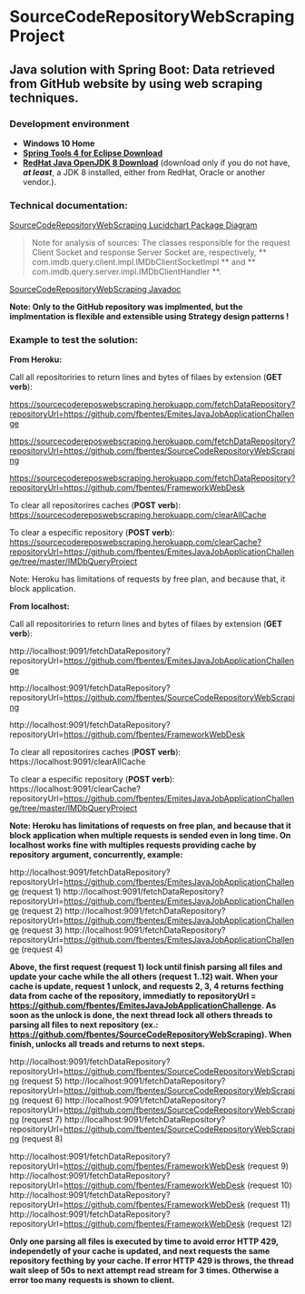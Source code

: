 # SourceCodeRepositoryWebScraping Project
## Java solution with Spring Boot: Data retrieved from GitHub website by using web scraping techniques.
### Development environment 

- **Windows 10 Home**
- [**Spring Tools 4 for Eclipse Download**](https://download.springsource.com/release/STS4/4.8.0.RELEASE/dist/e4.17/spring-tool-suite-4-4.8.0.RELEASE-e4.17.0-win32.win32.x86_64.self-extracting.jar)
- [**RedHat Java OpenJDK 8 Download**](https://developers.redhat.com/download-manager/file/java-1.8.0-openjdk-1.8.0.265-3.b01.redhat.windows.x86_64.msi) (download only if you do not have, **_at least_**, a JDK 8 installed, either from RedHat, Oracle or another vendor.).

### Technical documentation:

[SourceCodeRepositoryWebScraping Lucidchart Package Diagram](https://app.lucidchart.com/lucidchart/51efb0ec-ce7f-4f24-bda9-2799064d1543/view?page=0_0#?folder_id=home&browser=icon)

> Note for analysis of sources:
> The classes responsible for the request Client Socket and response Server Socket are, respectively, ** com.imdb.query.client.impl.IMDbClientSocketImpl ** and ** com.imdb.query.server.impl.IMDbClientHandler **.

[SourceCodeRepositoryWebScraping Javadoc](https://github.com/fbentes/SourceCodeRepositoryWebScraping/tree/main/doc/com/sourcecoderepositorywebscraping)

**Note: Only to the GitHub repository was implmented, but the implmentation is flexible and extensible using Strategy design patterns !**

### Example to test the solution:

**From Heroku:**

Call all repositoriries to return lines and bytes of filaes by extension (**GET verb**):

https://sourcecodereposwebscraping.herokuapp.com/fetchDataRepository?repositoryUrl=https://github.com/fbentes/EmitesJavaJobApplicationChallenge

https://sourcecodereposwebscraping.herokuapp.com/fetchDataRepository?repositoryUrl=https://github.com/fbentes/SourceCodeRepositoryWebScraping

https://sourcecodereposwebscraping.herokuapp.com/fetchDataRepository?repositoryUrl=https://github.com/fbentes/FrameworkWebDesk

To clear all repositorires caches (**POST verb**):
https://sourcecodereposwebscraping.herokuapp.com/clearAllCache

To clear a especific repository (**POST verb**):
https://sourcecodereposwebscraping.herokuapp.com/clearCache?repositoryUrl=https://github.com/fbentes/EmitesJavaJobApplicationChallenge/tree/master/IMDbQueryProject

Note: Heroku has limitations of requests by free plan, and because that, it block application. 

**From localhost:**

Call all repositoriries to return lines and bytes of filaes by extension (**GET verb**):

http://localhost:9091/fetchDataRepository?repositoryUrl=https://github.com/fbentes/EmitesJavaJobApplicationChallenge

http://localhost:9091/fetchDataRepository?repositoryUrl=https://github.com/fbentes/SourceCodeRepositoryWebScraping

http://localhost:9091/fetchDataRepository?repositoryUrl=https://github.com/fbentes/FrameworkWebDesk

To clear all repositorires caches (**POST verb**):
https://localhost:9091/clearAllCache

To clear a especific repository (**POST verb**):
https://localhost:9091/clearCache?repositoryUrl=https://github.com/fbentes/EmitesJavaJobApplicationChallenge/tree/master/IMDbQueryProject

**Note: Heroku has limitations of requests on free plan, and because that it block application when multiple requests is sended even in long time. On localhost works fine with multiples requests providing cache by repository argument, concurrently, example:** 

http://localhost:9091/fetchDataRepository?repositoryUrl=https://github.com/fbentes/EmitesJavaJobApplicationChallenge  (request 1)
http://localhost:9091/fetchDataRepository?repositoryUrl=https://github.com/fbentes/EmitesJavaJobApplicationChallenge  (request 2)
http://localhost:9091/fetchDataRepository?repositoryUrl=https://github.com/fbentes/EmitesJavaJobApplicationChallenge  (request 3) 
http://localhost:9091/fetchDataRepository?repositoryUrl=https://github.com/fbentes/EmitesJavaJobApplicationChallenge  (request 4) 

**Above, the first request (request 1) lock until finish parsing all files and update your cache while the all others (request 1..12) wait. When your cache is update, request 1 unlock, and requests 2, 3, 4 returns fecthing data from cache of the repository, immediatly to repositoryUrl = https://github.com/fbentes/EmitesJavaJobApplicationChallenge.
As soon as the unlock is done, the next thread lock all others threads to parsing all files to next repository (ex.: https://github.com/fbentes/SourceCodeRepositoryWebScraping). When finish, unlocks all treads and returns to next steps.**

http://localhost:9091/fetchDataRepository?repositoryUrl=https://github.com/fbentes/SourceCodeRepositoryWebScraping (request 5)
http://localhost:9091/fetchDataRepository?repositoryUrl=https://github.com/fbentes/SourceCodeRepositoryWebScraping (request 6)
http://localhost:9091/fetchDataRepository?repositoryUrl=https://github.com/fbentes/SourceCodeRepositoryWebScraping (request 7)
http://localhost:9091/fetchDataRepository?repositoryUrl=https://github.com/fbentes/SourceCodeRepositoryWebScraping (request 8)

http://localhost:9091/fetchDataRepository?repositoryUrl=https://github.com/fbentes/FrameworkWebDesk (request 9)
http://localhost:9091/fetchDataRepository?repositoryUrl=https://github.com/fbentes/FrameworkWebDesk (request 10)
http://localhost:9091/fetchDataRepository?repositoryUrl=https://github.com/fbentes/FrameworkWebDesk (request 11)
http://localhost:9091/fetchDataRepository?repositoryUrl=https://github.com/fbentes/FrameworkWebDesk (request 12)

**Only one parsing all files is executed by time to avoid error HTTP 429, independetly of your cache is updated, and next requests the same repository fecthing by your cache.
If error HTTP 429 is throws, the thread wait sleep of 50s to next attempt read stream for 3 times. Otherwise a error too many requests is shown to client.**
